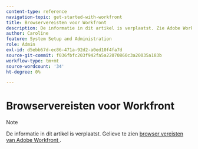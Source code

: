 ```yaml
---
content-type: reference
navigation-topic: get-started-with-workfront
title: Browservereisten voor Workfront
description: De informatie in dit artikel is verplaatst. Zie Adobe Workfront-browservereisten.
author: Caroline
feature: System Setup and Administration
role: Admin
exl-id: d5ebb67d-ec86-471a-92d2-a0ed10f4fa7d
source-git-commit: f036fbfc203f942fa5a22070860c3a20035a183b
workflow-type: tm+mt
source-wordcount: '34'
ht-degree: 0%

---
```


# Browservereisten voor Workfront

>[!NOTE]
>
>De informatie in dit artikel is verplaatst. Gelieve te zien [ browser vereisten van Adobe Workfront ](../../workfront-basics/workfront-browser-requirements.md).
